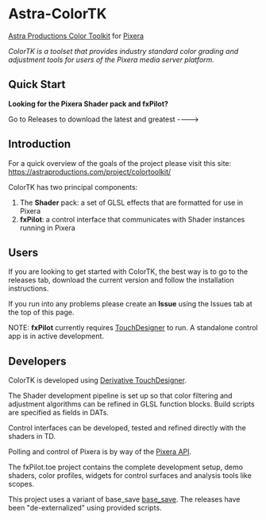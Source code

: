 # Astra-ColorTK

[Astra Productions Color Toolkit](https://astraproductions.com/project/colortoolkit/) for [Pixera](https://pixera.one/)

*ColorTK is a toolset that provides industry standard color grading and adjustment tools for users of the Pixera media server platform.*

## Quick Start

**Looking for the Pixera Shader pack and fxPilot?**

Go to Releases to download the latest and greatest ---->

## Introduction

For a quick overview of the goals of the project please visit this site:
https://astraproductions.com/project/colortoolkit/



ColorTK has two principal components:

1. The **Shader** pack: a set of GLSL effects that are formatted for use in Pixera
2. **fxPilot**: a control interface that communicates with Shader instances running in Pixera



## Users

If you are looking to get started with ColorTK, the best way is to go to the releases tab, download the current version and follow the installation instructions.

If you run into any problems please create an **Issue** using the Issues tab at the top of this page.

NOTE: **fxPilot** currently requires [TouchDesigner](https://derivative.ca) to run. A standalone control app is in active development.



## Developers

ColorTK is developed using [Derivative TouchDesigner](https://derivative.ca).

The Shader development pipeline is set up so that color filtering and adjustment algorithms can be refined in GLSL function blocks. Build scripts are specified as fields in DATs. 

Control interfaces can be developed, tested and refined directly with the shaders in TD. 

Polling and control of Pixera is by way of the [Pixera API](https://pixera.one/en/downloads/).

The fxPilot.toe project contains the complete development setup, demo shaders, color profiles, widgets for control surfaces and analysis tools like scopes.

This project uses a variant of base_save [base_save](https://github.com/raganmd/touchdesigner-save-external). The releases have been "de-externalized" using provided scripts. 